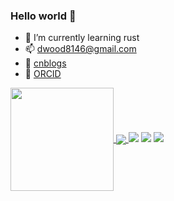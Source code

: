### Hello world 👋

- 🌱 I’m currently learning rust
- 📫 dwood8146@gmail.com
- 📃 [cnblogs](https://www.cnblogs.com/mmtinfo/)
- 📰 [ORCID](https://orcid.org/0000-0002-0730-5670/print)

<!--
**sharkLoc/sharkLoc** is a ✨ _special_ ✨ repository because its `README.md` (this file) appears on your GitHub profile.

Here are some ideas to get you started:

- 🔭 I’m currently working on ...
- 🌱 I’m currently learning ...
- 👯 I’m looking to collaborate on ...
- 🤔 I’m looking for help with ...
- 💬 Ask me about ...
- 📫 How to reach me: ...
- 😄 Pronouns: ...
- ⚡ Fun fact: ...
-->


<a href="#">
  <img height="165" align="center" src="https://github-readme-stats.vercel.app/api?username=sharkLoc&count_private=true&show_icons=true&theme=github&hide_border=true" />
</a>
<a href="#">
  <img align="center" src="https://github-readme-stats.vercel.app/api/top-langs/?username=sharkLoc&hide_border=true&layout=compact&langs_count=6&theme=github" />
</a>

<span > 
  <img src="https://img.shields.io/badge/-Perl-tomato?style=flat-square&logo=Perl" /> 
<!--  <img src="https://img.shields.io/badge/-python-E34F26?style=flat-square&logo=python&logoColor=white" />  -->
  <img src="https://img.shields.io/badge/-Rsut-oringe?style=flat-square&logo=Rust" /> 
  <img src="https://img.shields.io/badge/-shell-1572B6?style=flat-square&logo=shell" /> 
</span>

